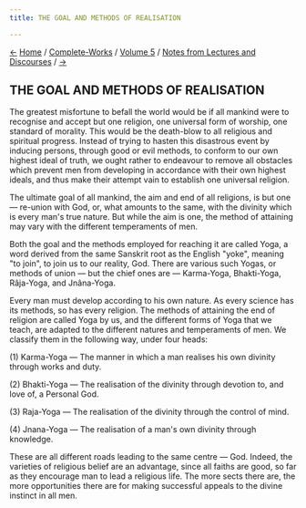 ```yaml
---
title: THE GOAL AND METHODS OF REALISATION

---
```

<div>

[←](law_and_freedom.htm) [Home](../../../index.htm) /
[Complete-Works](../../complete_works.htm) / [Volume
5](../volume_5_contents.htm) / [Notes from Lectures and
Discourses](notes_from_lectures_and_discourses_contents.htm)
/ [→](world-wide_unity.htm)

  

## THE GOAL AND METHODS OF REALISATION

The greatest misfortune to befall the world would be if all mankind were
to recognise and accept but one religion, one universal form of worship,
one standard of morality. This would be the death-blow to all religious
and spiritual progress. Instead of trying to hasten this disastrous
event by inducing persons, through good or evil methods, to conform to
our own highest ideal of truth, we ought rather to endeavour to remove
all obstacles which prevent men from developing in accordance with their
own highest ideals, and thus make their attempt vain to establish one
universal religion.

The ultimate goal of all mankind, the aim and end of all religions, is
but one — re-union with God, or, what amounts to the same, with the
divinity which is every man's true nature. But while the aim is one, the
method of attaining may vary with the different temperaments of men.

Both the goal and the methods employed for reaching it are called Yoga,
a word derived from the same Sanskrit root as the English "yoke",
meaning "to join", to join us to our reality, God. There are various
such Yogas, or methods of union — but the chief ones are — Karma-Yoga,
Bhakti-Yoga, Râja-Yoga, and Jnâna-Yoga.

Every man must develop according to his own nature. As every science has
its methods, so has every religion. The methods of attaining the end of
religion are called Yoga by us, and the different forms of Yoga that we
teach, are adapted to the different natures and temperaments of men. We
classify them in the following way, under four heads:

\(1\) Karma-Yoga — The manner in which a man realises his own divinity
through works and duty.

\(2\) Bhakti-Yoga — The realisation of the divinity through devotion to,
and love of, a Personal God.

\(3\) Raja-Yoga — The realisation of the divinity through the control of
mind.

\(4\) Jnana-Yoga — The realisation of a man's own divinity through
knowledge.

These are all different roads leading to the same centre — God. Indeed,
the varieties of religious belief are an advantage, since all faiths are
good, so far as they encourage man to lead a religious life. The more
sects there are, the more opportunities there are for making successful
appeals to the divine instinct in all men.

</div>
